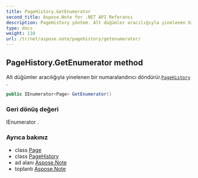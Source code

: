 ```yaml
---
title: PageHistory.GetEnumerator
second_title: Aspose.Note for .NET API Referansı
description: PageHistory yöntem. Alt düğümler aracılığıyla yinelenen bir numaralandırıcı döndürür.PageHistory .
type: docs
weight: 110
url: /tr/net/aspose.note/pagehistory/getenumerator/
---
```

## PageHistory.GetEnumerator method

Alt düğümler aracılığıyla yinelenen bir numaralandırıcı döndürür.[`PageHistory`](../) .

```csharp
public IEnumerator<Page> GetEnumerator()
```

### Geri dönüş değeri

IEnumerator .

### Ayrıca bakınız

* class [Page](../../page/)
* class [PageHistory](../)
* ad alanı [Aspose.Note](../../pagehistory/)
* toplantı [Aspose.Note](../../../)


